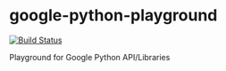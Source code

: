 # google-python-playground

[![Build Status](https://travis-ci.org/tjyu1040/google-python-playground.svg?branch=master)](https://travis-ci.org/tjyu1040/google-python-playground)

Playground for Google Python API/Libraries
